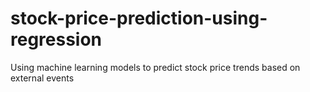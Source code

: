 # stock-price-prediction-using-regression
Using machine learning models to predict stock price trends based on external events 
